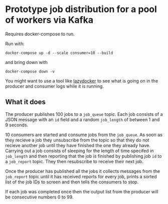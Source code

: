 # Prototype job distribution for a pool of workers via Kafka

Requires docker-compose to run.

Run with:
```
docker-compose up -d --scale consumer=10 --build
```

and bring down with
```
docker-compose down -v
```

You might want to use a tool like [lazydocker](https://github.com/jesseduffield/lazydocker/) to see what is going on in the producer and consumer logs while it is running.

## What it does

The producer publishes 100 jobs to a `job_queue` topic. Each job consists of a JSON message with an `id` field and a random `job_length` of between 1 and 9 seconds.

10 consumers are started and consume jobs from the `job_queue`. As soon as they recieve a job they unsubscribe from the topic so that they do not recieve another job until they have finished the one they already have. Carrying out a job consists of sleeping for the length of time specifed in `job_length` and then reporting that the job is finished by publishing job `id` to a `job_report` topic. They then resubscribe to receive their next job.

Once the producer has published all the jobs it collects messages from the `job_report` topic until it has received reports for every job, prints a sorted list of the job IDs to screen and then tells the consumers to stop.

If each job was completed once then the output list from the producer will be consecutive numbers 0 to 99.

